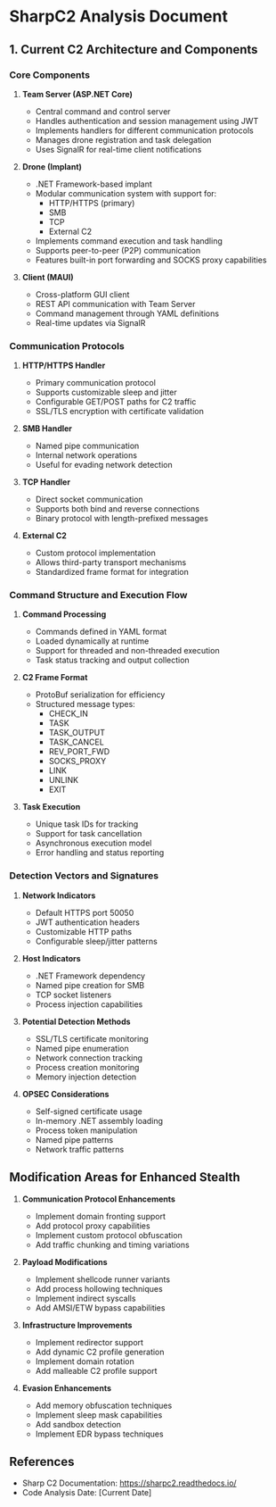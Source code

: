 # SharpC2 Analysis Document

## 1. Current C2 Architecture and Components

### Core Components
1. **Team Server (ASP.NET Core)**
   - Central command and control server
   - Handles authentication and session management using JWT
   - Implements handlers for different communication protocols
   - Manages drone registration and task delegation
   - Uses SignalR for real-time client notifications

2. **Drone (Implant)**
   - .NET Framework-based implant
   - Modular communication system with support for:
     - HTTP/HTTPS (primary)
     - SMB
     - TCP
     - External C2
   - Implements command execution and task handling
   - Supports peer-to-peer (P2P) communication
   - Features built-in port forwarding and SOCKS proxy capabilities

3. **Client (MAUI)**
   - Cross-platform GUI client
   - REST API communication with Team Server
   - Command management through YAML definitions
   - Real-time updates via SignalR

### Communication Protocols

1. **HTTP/HTTPS Handler**
   - Primary communication protocol
   - Supports customizable sleep and jitter
   - Configurable GET/POST paths for C2 traffic
   - SSL/TLS encryption with certificate validation

2. **SMB Handler**
   - Named pipe communication
   - Internal network operations
   - Useful for evading network detection

3. **TCP Handler**
   - Direct socket communication
   - Supports both bind and reverse connections
   - Binary protocol with length-prefixed messages

4. **External C2**
   - Custom protocol implementation
   - Allows third-party transport mechanisms
   - Standardized frame format for integration

### Command Structure and Execution Flow

1. **Command Processing**
   - Commands defined in YAML format
   - Loaded dynamically at runtime
   - Support for threaded and non-threaded execution
   - Task status tracking and output collection

2. **C2 Frame Format**
   - ProtoBuf serialization for efficiency
   - Structured message types:
     - CHECK_IN
     - TASK
     - TASK_OUTPUT
     - TASK_CANCEL
     - REV_PORT_FWD
     - SOCKS_PROXY
     - LINK
     - UNLINK
     - EXIT

3. **Task Execution**
   - Unique task IDs for tracking
   - Support for task cancellation
   - Asynchronous execution model
   - Error handling and status reporting

### Detection Vectors and Signatures

1. **Network Indicators**
   - Default HTTPS port 50050
   - JWT authentication headers
   - Customizable HTTP paths
   - Configurable sleep/jitter patterns

2. **Host Indicators**
   - .NET Framework dependency
   - Named pipe creation for SMB
   - TCP socket listeners
   - Process injection capabilities

3. **Potential Detection Methods**
   - SSL/TLS certificate monitoring
   - Named pipe enumeration
   - Network connection tracking
   - Process creation monitoring
   - Memory injection detection

4. **OPSEC Considerations**
   - Self-signed certificate usage
   - In-memory .NET assembly loading
   - Process token manipulation
   - Named pipe patterns
   - Network traffic patterns

## Modification Areas for Enhanced Stealth

1. **Communication Protocol Enhancements**
   - Implement domain fronting support
   - Add protocol proxy capabilities
   - Implement custom protocol obfuscation
   - Add traffic chunking and timing variations

2. **Payload Modifications**
   - Implement shellcode runner variants
   - Add process hollowing techniques
   - Implement indirect syscalls
   - Add AMSI/ETW bypass capabilities

3. **Infrastructure Improvements**
   - Implement redirector support
   - Add dynamic C2 profile generation
   - Implement domain rotation
   - Add malleable C2 profile support

4. **Evasion Enhancements**
   - Add memory obfuscation techniques
   - Implement sleep mask capabilities
   - Add sandbox detection
   - Implement EDR bypass techniques

## References
- Sharp C2 Documentation: https://sharpc2.readthedocs.io/
- Code Analysis Date: [Current Date]
